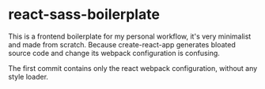 # react-sass-boilerplate

This is a frontend boilerplate for my personal workflow, it's very minimalist and made from scratch.
Because create-react-app generates bloated source code and change its webpack configuration is confusing.

The first commit contains only the react webpack configuration, without any style loader.
